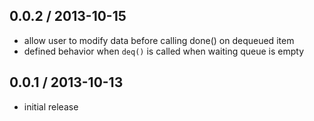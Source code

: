 0.0.2 / 2013-10-15
------------------
* allow user to modify data before calling done() on dequeued item
* defined behavior when `deq()` is called when waiting queue is empty

0.0.1 / 2013-10-13
------------------
* initial release

